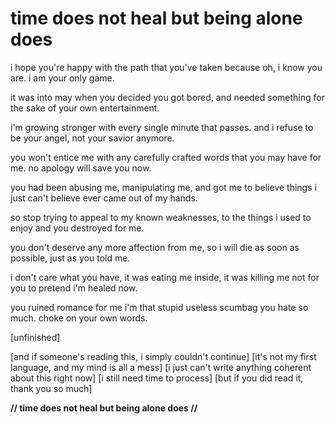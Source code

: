 # time does not heal but being alone does

i hope you're happy with the
path that you've taken
because oh, i know you are.
i am your only game.

it was into may when
you decided you got bored,
and needed something
for the sake of your own entertainment.

i'm growing stronger
with every single minute that passes.
and i refuse to be your angel,
not your savior anymore.

you won't entice me with
any carefully crafted words
that you may have for me.
no apology will save you now.

you had been abusing me,
manipulating me, and got me
to believe things i just can't
believe ever came out of my hands.

so stop trying to appeal to
my known weaknesses,
to the things i used to enjoy
and you destroyed for me.

you don't deserve any
more affection from me,
so i will die as soon as possible,
just as you told me.

i don't care what you have,
it was eating me inside,
it was killing me not for
you to pretend i'm healed now.

you ruined romance for me
i'm that stupid useless scumbag
you hate so much.
choke on your own words.

[unfinished]

[and if someone's reading this, i simply couldn't continue]
[it's not my first language, and my mind is all a mess]
[i just can't write anything coherent about this right now]
[i still need time to process]
[but if you did read it, thank you so much]

 **// time does not heal but being alone does //**